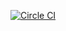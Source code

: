 [![Circle CI](https://circleci.com/gh/frbl/aira/tree/master.svg?style=svg)](https://circleci.com/gh/frbl/aira/tree/master)

